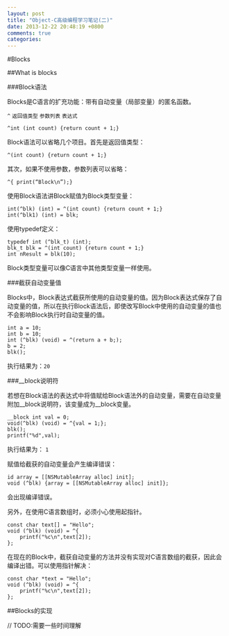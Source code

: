 ```yaml
---
layout: post
title: "Object-C高级编程学习笔记(二)"
date: 2013-12-22 20:48:19 +0800
comments: true
categories: 
---
```


#Blocks

##What is blocks

###Block语法

Blocks是C语言的扩充功能：带有自动变量（局部变量）的匿名函数。

`^` `返回值类型` `参数列表` `表达式`

	^int (int count) {return count + 1;}

Block语法可以省略几个项目。首先是返回值类型：
 
 	^(int count) {return count + 1;}
 
其次，如果不使用参数，参数列表可以省略：

	^{ print(“Block\n”);}
	
使用Block语法讲Block赋值为Block类型变量：

	int(^blk) (int) = ^(int count) {return count + 1;}
	int(^blk1) (int) = blk;
	
使用typedef定义：

	typedef int (^blk_t) (int);
	blk_t blk = ^(int count) {return count + 1;}
	int nResult = blk(10);
	
Block类型变量可以像C语言中其他类型变量一样使用。

###截获自动变量值

Blocks中，Block表达式截获所使用的自动变量的值。因为Block表达式保存了自动变量的值，所以在执行Block语法后，即使改写Block中使用的自动变量的值也不会影响Block执行时自动变量的值。

	int a = 10;
	int b = 10;
	int (^blk) (void) = ^(return a + b;);
	b = 2;
	blk();
	
执行结果为：`20`

###__block说明符

若想在Block语法的表达式中将值赋给Block语法外的自动变量，需要在自动变量附加__block说明符，该变量成为__block变量。
	
	__block int val = 0;
	void(^blk) (void) = ^{val = 1;};
	blk();
	printf("%d",val);
	
执行结果为： `1`

赋值给截获的自动变量会产生编译错误：

	id array = [[NSMutableArray alloc] init];
	void (^blk) {array = [[NSMutableArray alloc] init]};

会出现编译错误。

另外，在使用C语言数组时，必须小心使用起指针。

	const char text[] = "Hello";
	void (^blk) (void) = ^{
		printf("%c\n",text[2]);
	};

在现在的Block中，截获自动变量的方法并没有实现对C语言数组的截获，因此会编译出错。可以使用指针解决：

	const char *text = "Hello";
	void (^blk) (void) = ^{
		printf("%c\n",text[2]);
	};	

##Blocks的实现

// TODO:需要一些时间理解